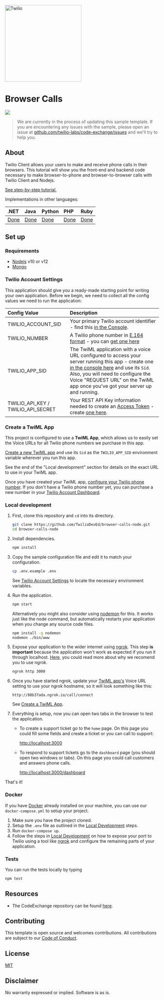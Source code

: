 <a href="https://www.twilio.com">
  <img src="https://static0.twilio.com/marketing/bundles/marketing/img/logos/wordmark-red.svg" alt="Twilio" width="250" />
</a>

# Browser Calls

![](https://github.com/TwilioDevEd/browser-calls-node/workflows/Node.js/badge.svg)

> We are currently in the process of updating this sample template. If you are encountering any issues with the sample, please open an issue at [github.com/twilio-labs/code-exchange/issues](https://github.com/twilio-labs/code-exchange/issues) and we'll try to help you.

## About

Twilio Client allows your users to make and receive phone calls in their browsers. This tutorial will show you the front-end and backend code necessary to make browser-to-phone and browser-to-browser calls with Twilio Client and Nodejs.

[See step-by-step tutorial.](https://www.twilio.com/docs/tutorials/walkthrough/browser-calls/node/express)

Implementations in other languages:

| .NET | Java | Python | PHP | Ruby |
| :--- | :--- | :----- | :-- | :--- |
| [Done](https://github.com/TwilioDevEd/browser-calls-csharp) | [Done](https://github.com/TwilioDevEd/browser-calls-spark)  | [Done](https://github.com/TwilioDevEd/browser-calls-django)  | [Done](https://github.com/TwilioDevEd/browser-calls-laravel) | [Done](https://github.com/TwilioDevEd/browser-calls-rails)  |

## Set up

### Requirements

- [Nodejs](https://nodejs.org/) v10 or v12
- [Mongo](https://docs.mongodb.com/manual/installation/)

### Twilio Account Settings

This application should give you a ready-made starting point for writing your own application.
Before we begin, we need to collect all the config values we need to run the application:

| Config Value | Description            |
| :----------- | :----------------------|
| TWILIO_ACCOUNT_SID  | Your primary Twilio account identifier - find this [in the Console](https://www.twilio.com/console).|
| TWILIO_NUMBER | A Twilio phone number in [E.164 format](https://en.wikipedia.org/wiki/E.164) - you can [get one here](https://www.twilio.com/console/phone-numbers/incoming) |
| TWILIO_APP_SID | The TwiML application with a voice URL configured to access your server running this app - create one [in the console here](https://www.twilio.com/console/voice/twiml/apps) and use its `Sid`. Also, you will need to configure the Voice "REQUEST URL" on the TwiML app once you've got your server up and running. |
| TWILIO_API_KEY / TWILIO_API_SECRET | Your REST API Key information needed to create an [Access Token](https://www.twilio.com/docs/iam/access-tokens) - create [one here](https://www.twilio.com/console/project/api-keys). |

### Create a TwiML App

This project is configured to use a **TwiML App**, which allows us to easily set the Voice URLs for all Twilio phone numbers we purchase in this app.

[Create a new TwiML app](https://www.twilio.com/console/voice/twiml/apps) and use its `Sid` as the `TWILIO_APP_SID` environment variable wherever you run this app.

See the end of the "Local development" section for details on the exact URL to use in your TwiML app.

Once you have created your TwiML app, [configure your Twilio phone number](https://support.twilio.com/hc/en-us/articles/223180928-How-Do-I-Create-a-TwiML-App-). If you don't have a Twilio phone number yet, you can purchase a new number in your [Twilio Account Dashboard](https://www.twilio.com/console/phone-numbers/search). 

### Local development

1. First, clone this repository and `cd` into its directory.

   ```bash
   git clone https://github.com/TwilioDevEd/browser-calls-node.git
   cd browser-calls-node
   ```

2. Install dependencies.

   ```bash
   npm install
   ```

3. Copy the sample configuration file and edit it to match your configuration.

   ```bash
   cp .env.example .env
   ```

   See [Twilio Account Settings](#twilio-account-settings) to locate the necessary environment variables.

4. Run the application.

   ```bash
   npm start
   ```

   Alternatively you might also consider using [nodemon](https://github.com/remy/nodemon) for this. It works just like
   the node command, but automatically restarts your application when you change any source code files.

   ```bash
   npm install -g nodemon
   nodemon ./bin/www
   ```

5. Expose your application to the wider internet using [ngrok](http://ngrok.com). This step
   **is important** because the application won't work as expected if you run it through
   localhost. [Here](https://www.twilio.com/blog/2015/09/6-awesome-reasons-to-use-ngrok-when-testing-webhooks.html), you could read more about why we recomend you to use ngrok.

   ```bash
   ngrok http 3000
   ```

6. Once you have started ngrok, update your [TwiML app's](#create-a-twiml-app) Voice URL setting to use
   your ngrok hostname, so it will look something like this: 
   
   ```
   http://88b37ada.ngrok.io/call/connect
   ```
   
   See [Create a TwiML App](#create-a-twiml-App).

7. Everything is setup, now you can open two tabs in the browser to test the application.

   - To create a support ticket go to the `home` page. On this page you could fill some fields and create a ticket or you can call to support:

       [http://localhost:3000](http://localhost:3000)

   - To respond to support tickets go to the `dashboard` page (you should open two windows or tabs). On this page you could call customers and answers phone calls.

       [http://localhost:3000/dashboard](http://localhost:3000/dashboard)

That's it!

### Docker

If you have [Docker](https://www.docker.com/) already installed on your machine, you can use our `docker-compose.yml` to setup your project.

1. Make sure you have the project cloned.
2. Setup the `.env` file as outlined in the [Local Development](#local-development) steps.
3. Run `docker-compose up`.
4. Follow the steps in [Local Development](#local-development) on how to expose your port to Twilio using a tool like [ngrok](https://ngrok.com/) and configure the remaining parts of your application.

### Tests

You can run the tests locally by typing

```bash
npm test
```

## Resources

- The CodeExchange repository can be found [here](https://github.com/twilio-labs/code-exchange/).

## Contributing

This template is open source and welcomes contributions. All contributions are subject to our [Code of Conduct](https://github.com/twilio-labs/.github/blob/master/CODE_OF_CONDUCT.md).

## License

[MIT](http://www.opensource.org/licenses/mit-license.html)

## Disclaimer

No warranty expressed or implied. Software is as is.

[twilio]: https://www.twilio.com
